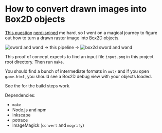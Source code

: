 # How to convert drawn images into Box2D objects

[This question][1] [nerd-sniped][2] me hard, so I went on a magical journey to
figure out how to turn a drawn raster image into Box2D objects.

![sword and wand](https://cloud.githubusercontent.com/assets/5231746/12706961/9c9dfb1e-c88d-11e5-8738-f8927d8c9ffb.png) → this pipeline → ![box2d sword and wand](https://cloud.githubusercontent.com/assets/5231746/12707020/646bb46a-c88e-11e5-9d6b-16a0cab0739b.gif)

This proof of concept expects to find an input file `input.png` in this project
root directory.  Then run `make`. 

You should find a bunch of intermediate formats in `out/` and if you open
`game.html`, you should see a Box2D debug view with your objects loaded.

See the <makefile> for the build steps work.

Dependencies:

-   `make`
-   Node.js and npm
-   Inkscape
-   potrace
-   ImageMagick (`convert` and `mogrify`)

[1]: http://gamedev.stackexchange.com/questions/109216/box2d-dynamic-assignment-of-fixture-shapes-based-on-sprite-alpha-channel
[2]: https://xkcd.com/356/
